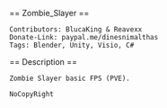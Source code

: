  == Zombie_Slayer == 
 ```
 Contributors: BlucaKing & Reavexx
 Donate-Link: paypal.me/dinesnimalthas
 Tags: Blender, Unity, Visio, C#
 ```
 == Description ==
 ``` 
 Zombie Slayer basic FPS (PVE).

 NoCopyRight
 ```
